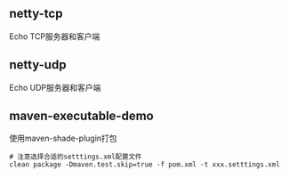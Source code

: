 ## netty-tcp
Echo TCP服务器和客户端

## netty-udp
Echo UDP服务器和客户端

## maven-executable-demo
使用maven-shade-plugin打包
```
# 注意选择合适的setttings.xml配置文件
clean package -Dmaven.test.skip=true -f pom.xml -t xxx.setttings.xml
```